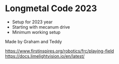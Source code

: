 # Longmetal Code 2023
- Setup for 2023 year
- Starting with mecanum drive
- Minimum working setup


Made by Graham and Teddy

https://www.firstinspires.org/robotics/frc/playing-field
https://docs.limelightvision.io/en/latest/

